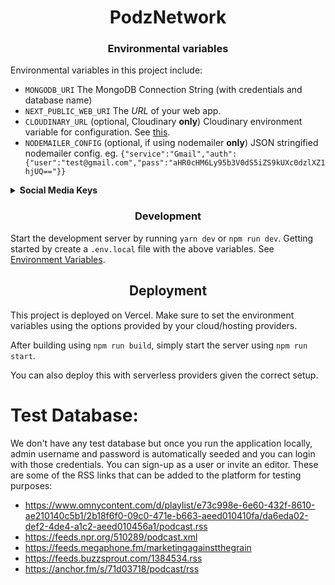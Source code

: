 <h1 align="center">PodzNetwork</h1>

<h3 align="center">Environmental variables</h3>

Environmental variables in this project include:

-   `MONGODB_URI` The MongoDB Connection String (with credentials and database name)
-   `NEXT_PUBLIC_WEB_URI` The _URL_ of your web app.
-   `CLOUDINARY_URL` (optional, Cloudinary **only**) Cloudinary environment variable for configuration. See [this](https://cloudinary.com/documentation/node_integration#configuration).
-   `NODEMAILER_CONFIG` (optional, if using nodemailer **only**) JSON stringified nodemailer config. eg. `{"service":"Gmail","auth":{"user":"test@gmail.com","pass":"aHR0cHM6Ly95b3V0dS5iZS9kUXc0dzlXZ1hjUQ=="}}`
<details>
    <summary><b>Social Media Keys</b></summary>
    <h4>Twitter</h4>
-   Go to https://developer.twitter.com/en/portal/dashboard. and create a new app. <br>
-   Go to settings and setup user authentication and click Edit. In the app info, set the callback URL / Redirect URL as following: [WebURL]/auth/api/twitter <br>
-   Go to keys and tokens and to the OAuth 2.0 Client ID and Client Secret Section: <br>
-   Add the environment variables as follows: <br>
-   <b>NEXT_PUBLIC_TWITTER_CLIENT_ID</b> Paste the Client ID. <br>
-   <b>TWITTER_SECRET_KEY</b> Paste the Client Secret. <br>

<h4>Facebook</h4>
-   Go to https://developers.facebook.com/, sign up and create a new app. <br>
-   In the left sidebar click add product and then add Facebook Login. <br>
-   Add the environment variables as follows: <br>
- <b>NEXT_PUBLIC_FACEBOOK_APP_ID</b> Paste the App ID.

<h4>Instagram</h4>
-   Go to https://developers.facebook.com/, sign up and create a new app. <br>
-   In the left sidebar click add product and then add Instagram Basic Display. <br>
-   Go to Basic Display in Instagram Basic Display from the left sidebar. <br>
-   In client OAuth Settings, in the Valid OAuth Redirect URLS, add the following: [WebURL]/auth/api/instagram <br>
-   Add the environment variables as follows: <br>
-   <b>NEXT_PUBLIC_INSTAGRAM_CLIENT_ID</b> Paste the Instagram App ID <br>
-   <b>INSTAGRAM_SECRET_KEY </b> Paste the Instagram App Secret <br>

</details>

<h3 align="center">Development</h3>

Start the development server by running `yarn dev` or `npm run dev`. Getting started by create a `.env.local` file with the above variables. See [Environment Variables](https://nextjs.org/docs/basic-features/environment-variables).

<h2 align="center">Deployment</h2>

This project is deployed on Vercel. Make sure to set the environment variables using the options provided by your cloud/hosting providers.

After building using `npm run build`, simply start the server using `npm run start`.

You can also deploy this with serverless providers given the correct setup.

# Test Database:

We don't have any test database but once you run the application locally, admin username and password is automatically seeded and you can login with those credentials. You can sign-up as a user or invite an editor.
These are some of the RSS links that can be added to the platform for testing purposes:

-   https://www.omnycontent.com/d/playlist/e73c998e-6e60-432f-8610-ae210140c5b1/2b18f6f0-09c0-471e-b663-aeed010410fa/da6eda02-def2-4de4-a1c2-aeed010456a1/podcast.rss
-   https://feeds.npr.org/510289/podcast.xml
-   https://feeds.megaphone.fm/marketingagainstthegrain
-   https://feeds.buzzsprout.com/1384534.rss
-   https://anchor.fm/s/71d03718/podcast/rss
